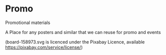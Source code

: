 # Promo
Promotional materials

A Place for any posters and similar that we can reuse for promo and events

(board-158973.svg is licenced under the Pixabay Licence, available https://pixabay.com/service/license/)

